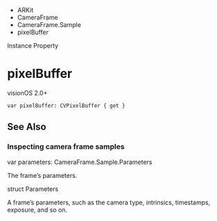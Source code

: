 

- ARKit
- CameraFrame
- CameraFrame.Sample
-  pixelBuffer 

Instance Property

# pixelBuffer

visionOS 2.0+

``` source
var pixelBuffer: CVPixelBuffer { get }
```

## See Also

### Inspecting camera frame samples

var parameters: CameraFrame.Sample.Parameters

The frame’s parameters.

struct Parameters

A frame’s parameters, such as the camera type, intrinsics, timestamps, exposure, and so on.

